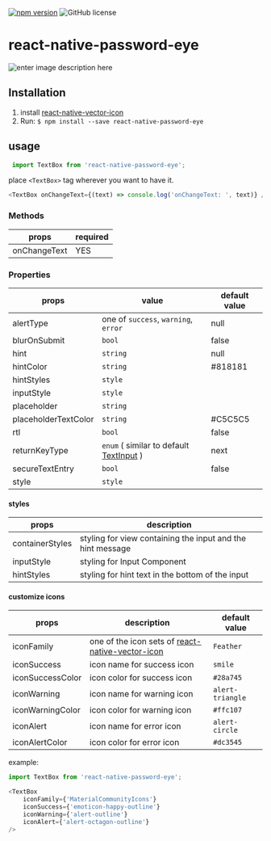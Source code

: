 [![npm version](https://badge.fury.io/js/react-native-password-eye.svg)](https://badge.fury.io/js/react-native-password-eye)
![GitHub license](https://img.shields.io/badge/license-MIT-blue.svg?style=flat)


# react-native-password-eye

![enter image description here](https://i.ibb.co/MkQLkkR/Simulator-Screen-Shot-i-Phone-11-2020-09-17-at-18-07-16.png)
##  Installation
1. install [react-native-vector-icon](https://github.com/oblador/react-native-vector-icons)
2. Run:  `$ npm install --save react-native-password-eye`


## usage

```js
 import TextBox from 'react-native-password-eye'; 
 ```

place `<TextBox>` tag wherever you want to have it.

```js
<TextBox onChangeText={(text) => console.log('onChangeText: ', text)} />
```

### Methods

|props  | required |
|--|--|
| onChangeText | YES |


### Properties

|props|value  | default value|
|--|--|--|
| alertType| one of `success`, `warning`, `error`  | null|
|  blurOnSubmit| `bool` | false |
|  hint| `string` | null|
| hintColor| `string` |#818181 |
| hintStyles| `style`| |
| inputStyle| `style`| |
| placeholder| `string`| |
| placeholderTextColor| `string`| #C5C5C5|
| rtl| `bool` | false|
| returnKeyType|  `enum` ( similar to default [TextInput](https://reactnative.dev/docs/textinput#returnkeytype) ) | next |
| secureTextEntry| `bool` | false|
| style| `style` | |

#### styles

|props|description |
|--|--|
| containerStyles | styling for view containing the input and the hint message |
| inputStyle | styling for Input Component |
| hintStyles | styling for hint text in the bottom of the input |

#### customize icons

|props|description | default value |
|--|--|--|
| iconFamily | one of the icon sets of [react-native-vector-icon](https://github.com/oblador/react-native-vector-icons#bundled-icon-sets) | `Feather`|
| iconSuccess | icon name for success icon | `smile` |
| iconSuccessColor | icon color for success icon | `#28a745` |
| iconWarning | icon name for warning icon | `alert-triangle` |
| iconWarningColor | icon color for warning icon | `#ffc107` |
| iconAlert | icon name for error icon | `alert-circle` |
| iconAlertColor | icon color for error icon | `#dc3545` |

example: 
``` js
import TextBox from 'react-native-password-eye';

<TextBox 
	iconFamily={'MaterialCommunityIcons'}
	iconSuccess={'emoticon-happy-outline'}
	iconWarning={'alert-outline'}
	iconAlert={'alert-octagon-outline'}
/>
```

